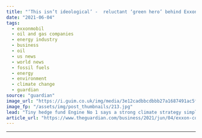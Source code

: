 ```yaml
---
title: "‘This isn’t ideological’ -  reluctant ‘green hero’ behind Exxon coup"
date: "2021-06-04"
tags: 
  - exxonmobil
  - oil and gas companies
  - energy industry
  - business
  - oil
  - us news
  - world news
  - fossil fuels
  - energy
  - environment
  - climate change
  - guardian
source: "guardian"
image_url: "https://i.guim.co.uk/img/media/3e12cadbbcdbbb27a1687491ac5f971934ec43cb/71_0_2719_1632/master/2719.jpg?width=460&quality=85&auto=format&fit=max&s=2ff43d5dd29e2ae8936045f4f83f85db"
image_fp: "/assets/img/post_thumbnails/213.jpg"
lead: "Tiny hedge fund Engine No 1 says a strong climate strategy simply makes good business senseThe activist hedge fund behind ExxonMobil’s boardroom coup last week has claimed another seat from the oil giant’s board, to take the number of new directors w..."
article_url: "https://www.theguardian.com/business/2021/jun/04/exxon-coup-ideological-reluctant-activists-engine-no-1"
---
```


---

